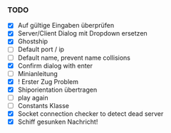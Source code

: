 ### TODO

- [x] Auf gültige Eingaben überprüfen
- [x] Server/Client Dialog mit Dropdown ersetzen
- [x] Ghostship
- [ ] Default port / ip
- [ ] Default name, prevent name collisions
- [x] Confirm dialog with enter
- [ ] Minianleitung
- [x] ! Erster Zug Problem
- [x] Shiporientation übertragen
- [ ] play again
- [ ] Constants Klasse
- [x] Socket connection checker to detect dead server
- [x] Schiff gesunken Nachricht!